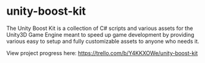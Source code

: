 # unity-boost-kit
The Unity Boost Kit is a collection of C# scripts and various assets for the Unity3D Game Engine meant to speed up game development by providing various easy to setup and fully customizable assets to anyone who needs it. 

View project progress here: https://trello.com/b/Y4KKXOWe/unity-boost-kit

